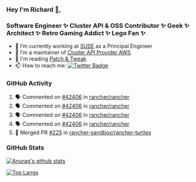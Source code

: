 ### Hey I'm Richard 👋, 

<h3 align="left">Software Engineer ✨ Cluster API & OSS Contributor ✨ Geek ✨ Architect ✨ Retro Gaming Addict ✨ Lego Fan ✨</h3>

- 🔭 I’m currently working at [SUSE](https://www.suse.com/) as a Principal Engineer
- 👯 I’m a maintainer of [Cluster API Provider AWS](https://github.com/kubernetes-sigs/cluster-api-provider-aws)
- 💬 I'm reading [Patch & Tweak](https://bjooks.com/products/patch-tweak-exploring-modular-synthesis)
- 📫 How to reach me: [![Twitter Badge](https://img.shields.io/badge/-@fruit_case-00acee?style=flat&logo=Twitter&logoColor=white)](https://twitter.com/intent/follow?screen_name=fruit_case "Follow on Twitter")

### GitHub Activity 

<!--START_SECTION:activity-->
1. 🗣 Commented on [#42406](https://github.com/rancher/rancher/pull/42406#issuecomment-1775410900) in [rancher/rancher](https://github.com/rancher/rancher)
2. 🗣 Commented on [#42406](https://github.com/rancher/rancher/pull/42406#issuecomment-1775087716) in [rancher/rancher](https://github.com/rancher/rancher)
3. 🗣 Commented on [#42406](https://github.com/rancher/rancher/pull/42406#issuecomment-1775078522) in [rancher/rancher](https://github.com/rancher/rancher)
4. 🗣 Commented on [#42406](https://github.com/rancher/rancher/pull/42406#issuecomment-1774865880) in [rancher/rancher](https://github.com/rancher/rancher)
5. 🎉 Merged PR [#225](https://github.com/rancher-sandbox/rancher-turtles/pull/225) in [rancher-sandbox/rancher-turtles](https://github.com/rancher-sandbox/rancher-turtles)
<!--END_SECTION:activity-->

### GitHub Stats

[![Anurag's github stats](https://github-readme-stats.vercel.app/api?username=richardcase&count_private=true&show_icons=true)](https://github.com/anuraghazra/github-readme-stats)

[![Top Langs](https://github-readme-stats.vercel.app/api/top-langs/?username=richardcase&hide=html&layout=compact)](https://github.com/anuraghazra/github-readme-stats)
